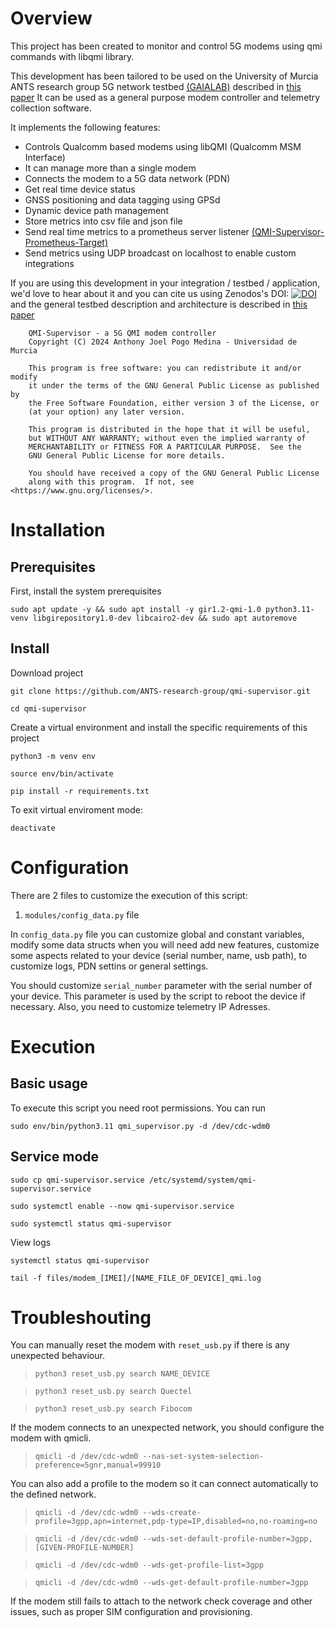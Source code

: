 # Overview
This project has been created to monitor and control 5G modems using qmi commands with libqmi library. 

This development has been tailored to be used on the University of Murcia ANTS research group 5G network testbed  [(GAIALAB)](https://ants.inf.um.es/en/gaialab) described in [this paper](https://doi.org/10.1007/978-3-031-20936-9_29)
It can be used as a general purpose modem controller and telemetry collection software.

It implements the following features:
- Controls Qualcomm based modems using libQMI (Qualcomm MSM Interface)
- It can manage more than a single modem
- Connects the modem to a 5G data network (PDN)
- Get real time device status
- GNSS positioning and data tagging using GPSd
- Dynamic device path management
- Store metrics into csv file and json file
- Send real time metrics to a prometheus server listener [(QMI-Supervisor-Prometheus-Target)](https://github.com/ANTS-research-group/ue-collector)
- Send metrics using UDP broadcast on localhost to enable custom integrations

If you are using this development in your integration / testbed / application, we'd love to hear about it and you can cite us using Zenodos's DOI: [![DOI](https://zenodo.org/badge/DOI/10.5281/zenodo.12528538.svg)](https://doi.org/10.5281/zenodo.12528538) and the general testbed description and architecture is described in [this paper](https://doi.org/10.1007/978-3-031-20936-9_29)

```
    QMI-Supervisor - a 5G QMI modem controller
    Copyright (C) 2024 Anthony Joel Pogo Medina - Universidad de Murcia

    This program is free software: you can redistribute it and/or modify
    it under the terms of the GNU General Public License as published by
    the Free Software Foundation, either version 3 of the License, or
    (at your option) any later version.

    This program is distributed in the hope that it will be useful,
    but WITHOUT ANY WARRANTY; without even the implied warranty of
    MERCHANTABILITY or FITNESS FOR A PARTICULAR PURPOSE.  See the
    GNU General Public License for more details.

    You should have received a copy of the GNU General Public License
    along with this program.  If not, see <https://www.gnu.org/licenses/>.
```

# Installation

## Prerequisites

First, install the system prerequisites

`sudo apt update -y && sudo apt install -y gir1.2-qmi-1.0 python3.11-venv libgirepository1.0-dev libcairo2-dev && sudo apt autoremove`


## Install

Download project

`git clone https://github.com/ANTS-research-group/qmi-supervisor.git`

`cd qmi-supervisor`

Create a virtual environment and install the specific requirements of this project

`python3 -m venv env`

`source env/bin/activate`

`pip install -r requirements.txt`

To exit virtual enviroment mode:

`deactivate`

# Configuration

There are 2 files to customize the execution of this script:

1. `modules/config_data.py` file

In `config_data.py` file you can customize global and constant variables, modify some data structs when you will need add new features, customize some aspects related to your device (serial number, name, usb path), to customize logs, PDN settins or general settings.

You should customize `serial_number` parameter with the serial number of your device. This parameter is used by the script to reboot the device if necessary. Also, you need to customize telemetry IP Adresses.

# Execution

## Basic usage
To execute this script you need root permissions. You can run

`sudo env/bin/python3.11 qmi_supervisor.py -d /dev/cdc-wdm0`

## Service mode

`sudo cp qmi-supervisor.service /etc/systemd/system/qmi-supervisor.service`

`sudo systemctl enable --now qmi-supervisor.service`

`sudo systemctl status qmi-supervisor`

View logs

`systemctl status qmi-supervisor`

`tail -f files/modem_[IMEI]/[NAME_FILE_OF_DEVICE]_qmi.log`

# Troubleshouting

You can manually reset the modem with `reset_usb.py` if there is any unexpected behaviour.

> `python3 reset_usb.py search NAME_DEVICE`

> `python3 reset_usb.py search Quectel`

> `python3 reset_usb.py search Fibocom`

If the modem connects to an unexpected network, you should configure the modem with qmicli. 

> `qmicli -d /dev/cdc-wdm0 --nas-set-system-selection-preference=5gnr,manual=99910`

You can also add a profile to the modem so it can connect automatically to the defined network.

> `qmicli -d /dev/cdc-wdm0 --wds-create-profile=3gpp,apn=internet,pdp-type=IP,disabled=no,no-roaming=no`

> `qmicli -d /dev/cdc-wdm0 --wds-set-default-profile-number=3gpp,[GIVEN-PROFILE-NUMBER]`

> `qmicli -d /dev/cdc-wdm0 --wds-get-profile-list=3gpp`

> `qmicli -d /dev/cdc-wdm0 --wds-get-default-profile-number=3gpp`

If the modem still fails to attach to the network check coverage and other issues, such as proper SIM configuration and provisioning.

